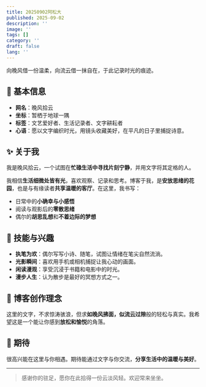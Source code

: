 ```yaml
---
title: 20250902阿松大
published: 2025-09-02
description: ''
image: ''
tags: []
category: ''
draft: false 
lang: ''
---
```

 向晚风借一份温柔，向流云借一抹自在，于此记录时光的痕迹。

## 🌸 基本信息

*   **网名**：晚风拾云
*   **坐标**：暂栖于地球一隅
*   **标签**：文艺爱好者、生活记录者、文字耕耘者
*   **心语**：愿以文字编织时光，用镜头收藏美好，在平凡的日子里捕捉诗意。

## ✨ 关于我

我是晚风拾云，一个试图在**忙碌生活中寻找片刻宁静**，并用文字将其定格的人。

我相信**生活细微处皆有光**，喜欢观察、记录和思考。博客于我，是**安放思绪的花园**，也是与有缘读者**共享温暖的客厅**。在这里，我书写：
*   日常中的**小确幸与小感悟**
*   阅读与观影后的**零散思绪**
*   偶尔的**胡思乱想**和**不着边际的梦想**

## 🎨 技能与兴趣

*   **执笔为欢**：偶尔写写小诗、随笔，试图让情绪在笔尖自然流淌。
*   **光影瞬间**：喜欢用手机或相机捕捉让我心动的画面。
*   **闲读漫观**：享受沉浸于书籍和电影中的时光。
*   **漫步人生**：认为散步是最好的冥想方式之一。

## 📝 博客创作理念

这里的文字，不求惊涛骇浪，但求**如晚风拂面，似流云过隙**般的轻松与真实。我希望这是一个能让你感到**放松和愉悦**的角落。

## 🌟 期待

很高兴能在这里与你相遇。期待能通过文字与你交流，**分享生活中的温暖与美好**。

---

> 感谢你的驻足，愿你在此拾得一份云淡风轻。欢迎常来坐坐。
